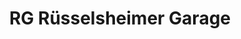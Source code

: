 ---
title: "RG Rüsselsheimer Garage"
url: /ruesselsheim-am-main/rg-ruesselsheimer-garage/
shop: Autowerkstatt
---